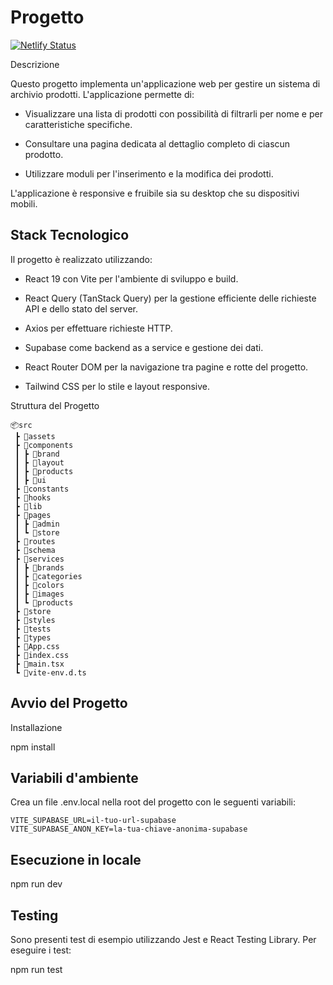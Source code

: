 # Progetto 

[![Netlify Status](https://api.netlify.com/api/v1/badges/20c04e4d-927e-4f83-ae29-d3020c25650c/deploy-status)](https://app.netlify.com/sites/eccomerce-si/deploys)

Descrizione

Questo progetto implementa un'applicazione web per gestire un sistema di archivio prodotti. L'applicazione permette di:

- Visualizzare una lista di prodotti con possibilità di filtrarli per nome e per caratteristiche specifiche.

- Consultare una pagina dedicata al dettaglio completo di ciascun prodotto.

- Utilizzare moduli per l'inserimento e la modifica dei prodotti.

L'applicazione è responsive e fruibile sia su desktop che su dispositivi mobili.

## Stack Tecnologico

Il progetto è realizzato utilizzando:

- React 19 con Vite per l'ambiente di sviluppo e build.

- React Query (TanStack Query) per la gestione efficiente delle richieste API e dello stato del server.

- Axios per effettuare richieste HTTP.

- Supabase come backend as a service e gestione dei dati.

- React Router DOM per la navigazione tra pagine e rotte del progetto.

- Tailwind CSS per lo stile e layout responsive.

Struttura del Progetto

```
📦src
 ┣ 📂assets
 ┣ 📂components
 ┃ ┣ 📂brand
 ┃ ┣ 📂layout
 ┃ ┣ 📂products
 ┃ ┣ 📂ui
 ┣ 📂constants
 ┣ 📂hooks
 ┣ 📂lib
 ┣ 📂pages
 ┃ ┣ 📂admin
 ┃ ┗ 📂store
 ┣ 📂routes
 ┣ 📂schema
 ┣ 📂services
 ┃ ┣ 📂brands
 ┃ ┣ 📂categories
 ┃ ┣ 📂colors
 ┃ ┣ 📂images
 ┃ ┗ 📂products
 ┣ 📂store
 ┣ 📂styles
 ┣ 📂tests
 ┣ 📂types
 ┣ 📜App.css
 ┣ 📜index.css
 ┣ 📜main.tsx
 ┗ 📜vite-env.d.ts
```

## Avvio del Progetto

Installazione

npm install


## Variabili d'ambiente

Crea un file .env.local nella root del progetto con le seguenti variabili:

```
VITE_SUPABASE_URL=il-tuo-url-supabase
VITE_SUPABASE_ANON_KEY=la-tua-chiave-anonima-supabase
```

## Esecuzione in locale

npm run dev


## Testing

Sono presenti test di esempio utilizzando Jest e React Testing Library. Per eseguire i test:

npm run test
